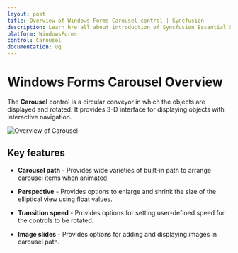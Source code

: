 ```yaml
---
layout: post
title: Overview of Windows Forms Carousel control | Syncfusion
description: Learn hre all about introduction of Syncfusion Essential Studio Windows Forms Carousel control and more details.
platform: WindowsForms
control: Carousel
documentation: ug
---
```


# Windows Forms Carousel Overview

The **Carousel** control is a circular conveyor in which the objects are displayed and rotated. It provides 3-D interface for displaying objects with interactive navigation.

![Overview of Carousel](Getting-Started_images/Carousel_overview.gif)

## Key features

* **Carousel path** - Provides wide varieties of built-in path to arrange carousel items when animated.

* **Perspective** - Provides options to enlarge and shrink the size of the elliptical view using float values.

* **Transition speed** - Provides options for setting user-defined speed for the controls to be rotated.

* **Image slides** - Provides options for adding and displaying images in carousel path.
